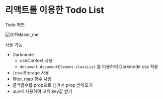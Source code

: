# 리액트를 이용한 Todo List
Todo 화면


![GIFMaker_me](https://github.com/asylee02/React-Todo/assets/87488288/b2da7124-e4d1-4d1c-af73-e57438789178)


사용 기능

- Darkmode
    - useContext 사용
    - `document.documentElement.classList` 를 이용하여 Darkmode css 적용
- LocalStorage 사용
- filter, map 함수 사용
- 콜백함수를 prop으로 넘겨서 prop 받아오기
- uuiv4 사용하여 고유 key값 받기

